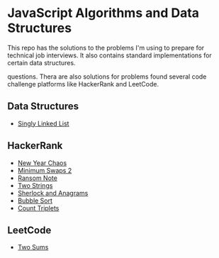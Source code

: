 # JavaScript Algorithms and Data Structures

This repo has the solutions to the problems I'm using to prepare for technical job interviews. It
also contains standard implementations for certain data structures.

questions. Thera are also solutions for problems found several code challenge platforms like HackerRank and LeetCode.

## Data Structures
* [Singly Linked List](data-structures/singlyLinkedList.js)

## HackerRank
* [New Year Chaos](hacker-rank/new-year-chaos.js)
* [Minimum Swaps 2](hacker-rank/minimum-swaps-2.js)
* [Ransom Note](hacker-rank/ransom-note.js)
* [Two Strings](hacker-rank/two-strings.js)
* [Sherlock and Anagrams](hacker-rank/sherlock-and-anagrams.js)
* [Bubble Sort](hacker-rank/bubble-sort.js)
* [Count Triplets](hacker-rank/count-triplets.js)


## LeetCode
* [Two Sums](leet-code/two-sum.js)
